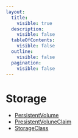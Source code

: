 ```yaml
---
layout:
  title:
    visible: true
  description:
    visible: false
  tableOfContents:
    visible: false
  outline:
    visible: false
  pagination:
    visible: false
---
```


# Storage

* [PersistentVolume](persistentvolume.md)
* [PresistentVoluneClaim](presistentvoluneclaim.md)
* [StorageClass](storageclass.md)
